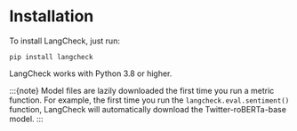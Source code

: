 # Installation

To install LangCheck, just run:

```
pip install langcheck
```

LangCheck works with Python 3.8 or higher.

:::{note}
Model files are lazily downloaded the first time you run a metric function. For example, the first time you run the ``langcheck.eval.sentiment()`` function, LangCheck will automatically download the Twitter-roBERTa-base model.
:::
